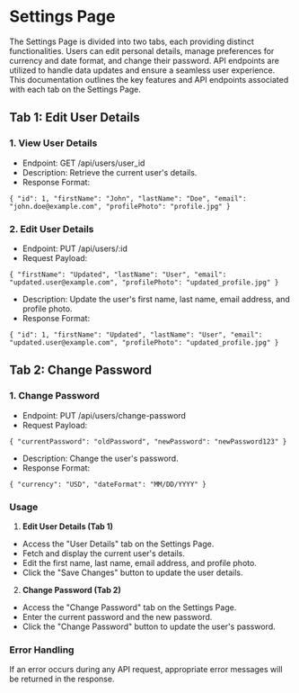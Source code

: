 # Settings Page
The Settings Page is divided into two tabs, each providing distinct functionalities. Users can edit personal details, manage preferences for currency and date format, and change their password. API endpoints are utilized to handle data updates and ensure a seamless user experience. This documentation outlines the key features and API endpoints associated with each tab on the Settings Page.

## Tab 1: Edit User Details
### 1. View User Details
* Endpoint: GET /api/users/user_id
* Description: Retrieve the current user's details.
* Response Format:
```
{ "id": 1, "firstName": "John", "lastName": "Doe", "email": "john.doe@example.com", "profilePhoto": "profile.jpg" }
```

### 2. Edit User Details
* Endpoint: PUT /api/users/:id
* Request Payload:
```
{ "firstName": "Updated", "lastName": "User", "email": "updated.user@example.com", "profilePhoto": "updated_profile.jpg" }
```
* Description: Update the user's first name, last name, email address, and profile photo.
* Response Format:
```
{ "id": 1, "firstName": "Updated", "lastName": "User", "email": "updated.user@example.com", "profilePhoto": "updated_profile.jpg" }
```


## Tab 2: Change Password
### 1. Change Password
* Endpoint: PUT /api/users/change-password
* Request Payload:
```
{ "currentPassword": "oldPassword", "newPassword": "newPassword123" }
```
* Description: Change the user's password.
* Response Format:
```
{ "currency": "USD", "dateFormat": "MM/DD/YYYY" }
```

### Usage
1. **Edit User Details (Tab 1)**
* Access the "User Details" tab on the Settings Page.
* Fetch and display the current user's details.
* Edit the first name, last name, email address, and profile photo.
* Click the "Save Changes" button to update the user details.

2. **Change Password (Tab 2)**
* Access the "Change Password" tab on the Settings Page.
* Enter the current password and the new password.
* Click the "Change Password" button to update the user's password.

### Error Handling
If an error occurs during any API request, appropriate error messages will be returned in the response.